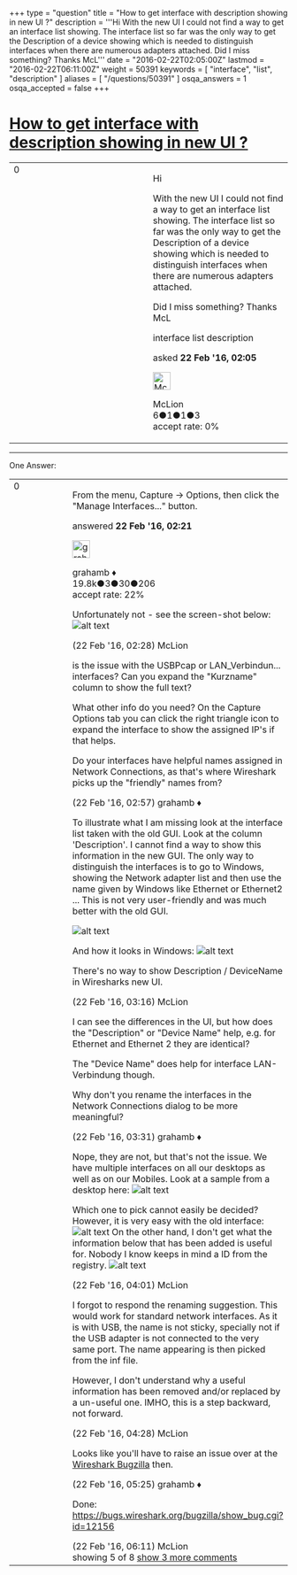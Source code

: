 +++
type = "question"
title = "How to get interface with description showing in new UI ?"
description = '''Hi With the new UI I could not find a way to get an interface list showing. The interface list so far was the only way to get the Description of a device showing which is needed to distinguish interfaces when there are numerous adapters attached. Did I miss something? Thanks McL'''
date = "2016-02-22T02:05:00Z"
lastmod = "2016-02-22T06:11:00Z"
weight = 50391
keywords = [ "interface", "list", "description" ]
aliases = [ "/questions/50391" ]
osqa_answers = 1
osqa_accepted = false
+++

<div class="headNormal">

# [How to get interface with description showing in new UI ?](/questions/50391/how-to-get-interface-with-description-showing-in-new-ui)

</div>

<div id="main-body">

<div id="askform">

<table id="question-table" style="width:100%;"><colgroup><col style="width: 50%" /><col style="width: 50%" /></colgroup><tbody><tr class="odd"><td style="width: 30px; vertical-align: top"><div class="vote-buttons"><span id="post-50391-upvote" class="ajax-command post-vote up" rel="nofollow" title="I like this post (click again to cancel)"> </span><div id="post-50391-score" class="post-score" title="current number of votes">0</div><span id="post-50391-downvote" class="ajax-command post-vote down" rel="nofollow" title="I dont like this post (click again to cancel)"> </span> <span id="favorite-mark" class="ajax-command favorite-mark" rel="nofollow" title="mark/unmark this question as favorite (click again to cancel)"> </span><div id="favorite-count" class="favorite-count"></div></div></td><td><div id="item-right"><div class="question-body"><p>Hi</p><p>With the new UI I could not find a way to get an interface list showing. The interface list so far was the only way to get the Description of a device showing which is needed to distinguish interfaces when there are numerous adapters attached.</p><p>Did I miss something? Thanks McL</p></div><div id="question-tags" class="tags-container tags"><span class="post-tag tag-link-interface" rel="tag" title="see questions tagged &#39;interface&#39;">interface</span> <span class="post-tag tag-link-list" rel="tag" title="see questions tagged &#39;list&#39;">list</span> <span class="post-tag tag-link-description" rel="tag" title="see questions tagged &#39;description&#39;">description</span></div><div id="question-controls" class="post-controls"></div><div class="post-update-info-container"><div class="post-update-info post-update-info-user"><p>asked <strong>22 Feb '16, 02:05</strong></p><img src="https://secure.gravatar.com/avatar/71d38b4bc56e72a3d29a1e06972aa1a8?s=32&amp;d=identicon&amp;r=g" class="gravatar" width="32" height="32" alt="McLion&#39;s gravatar image" /><p><span>McLion</span><br />
<span class="score" title="6 reputation points">6</span><span title="1 badges"><span class="badge1">●</span><span class="badgecount">1</span></span><span title="1 badges"><span class="silver">●</span><span class="badgecount">1</span></span><span title="3 badges"><span class="bronze">●</span><span class="badgecount">3</span></span><br />
<span class="accept_rate" title="Rate of the user&#39;s accepted answers">accept rate:</span> <span title="McLion has no accepted answers">0%</span></p></div></div><div id="comments-container-50391" class="comments-container"></div><div id="comment-tools-50391" class="comment-tools"></div><div class="clear"></div><div id="comment-50391-form-container" class="comment-form-container"></div><div class="clear"></div></div></td></tr></tbody></table>

------------------------------------------------------------------------

<div class="tabBar">

<span id="sort-top"></span>

<div class="headQuestions">

One Answer:

</div>

</div>

<span id="50393"></span>

<div id="answer-container-50393" class="answer">

<table style="width:100%;"><colgroup><col style="width: 50%" /><col style="width: 50%" /></colgroup><tbody><tr class="odd"><td style="width: 30px; vertical-align: top"><div class="vote-buttons"><span id="post-50393-upvote" class="ajax-command post-vote up" rel="nofollow" title="I like this post (click again to cancel)"> </span><div id="post-50393-score" class="post-score" title="current number of votes">0</div><span id="post-50393-downvote" class="ajax-command post-vote down" rel="nofollow" title="I dont like this post (click again to cancel)"> </span></div></td><td><div class="item-right"><div class="answer-body"><p>From the menu, Capture -&gt; Options, then click the "Manage Interfaces..." button.</p></div><div class="answer-controls post-controls"></div><div class="post-update-info-container"><div class="post-update-info post-update-info-user"><p>answered <strong>22 Feb '16, 02:21</strong></p><img src="https://secure.gravatar.com/avatar/d2a7e24ca66604c749c7c88c1da8ff78?s=32&amp;d=identicon&amp;r=g" class="gravatar" width="32" height="32" alt="grahamb&#39;s gravatar image" /><p><span>grahamb ♦</span><br />
<span class="score" title="19834 reputation points"><span>19.8k</span></span><span title="3 badges"><span class="badge1">●</span><span class="badgecount">3</span></span><span title="30 badges"><span class="silver">●</span><span class="badgecount">30</span></span><span title="206 badges"><span class="bronze">●</span><span class="badgecount">206</span></span><br />
<span class="accept_rate" title="Rate of the user&#39;s accepted answers">accept rate:</span> <span title="grahamb has 274 accepted answers">22%</span></p></div></div><div id="comments-container-50393" class="comments-container"><span id="50396"></span><div id="comment-50396" class="comment"><div id="post-50396-score" class="comment-score"></div><div class="comment-text"><p>Unfortunately not - see the screen-shot below: <img src="https://osqa-ask.wireshark.org/upfiles/Zwischenablage3.jpg" alt="alt text" /></p></div><div id="comment-50396-info" class="comment-info"><span class="comment-age">(22 Feb '16, 02:28)</span> <span class="comment-user userinfo">McLion</span></div></div><span id="50397"></span><div id="comment-50397" class="comment"><div id="post-50397-score" class="comment-score"></div><div class="comment-text"><p>is the issue with the USBPcap or LAN_Verbindun... interfaces? Can you expand the "Kurzname" column to show the full text?</p><p>What other info do you need? On the Capture Options tab you can click the right triangle icon to expand the interface to show the assigned IP's if that helps.</p><p>Do your interfaces have helpful names assigned in Network Connections, as that's where Wireshark picks up the "friendly" names from?</p></div><div id="comment-50397-info" class="comment-info"><span class="comment-age">(22 Feb '16, 02:57)</span> <span class="comment-user userinfo">grahamb ♦</span></div></div><span id="50398"></span><div id="comment-50398" class="comment"><div id="post-50398-score" class="comment-score"></div><div class="comment-text"><p>To illustrate what I am missing look at the interface list taken with the old GUI. Look at the column 'Description'. I cannot find a way to show this information in the new GUI. The only way to distinguish the interfaces is to go to Windows, showing the Network adapter list and then use the name given by Windows like Ethernet or Ethernet2 ... This is not very user-friendly and was much better with the old GUI.</p><p><img src="https://osqa-ask.wireshark.org/upfiles/Zwischenablage1old.jpg" alt="alt text" /></p><p>And how it looks in Windows: <img src="https://osqa-ask.wireshark.org/upfiles/Zwischenablage4.jpg" alt="alt text" /></p><p>There's no way to show Description / DeviceName in Wiresharks new UI.</p></div><div id="comment-50398-info" class="comment-info"><span class="comment-age">(22 Feb '16, 03:16)</span> <span class="comment-user userinfo">McLion</span></div></div><span id="50399"></span><div id="comment-50399" class="comment"><div id="post-50399-score" class="comment-score"></div><div class="comment-text"><p>I can see the differences in the UI, but how does the "Description" or "Device Name" help, e.g. for Ethernet and Ethernet 2 they are identical?</p><p>The "Device Name" does help for interface LAN-Verbindung though.</p><p>Why don't you rename the interfaces in the Network Connections dialog to be more meaningful?</p></div><div id="comment-50399-info" class="comment-info"><span class="comment-age">(22 Feb '16, 03:31)</span> <span class="comment-user userinfo">grahamb ♦</span></div></div><span id="50401"></span><div id="comment-50401" class="comment"><div id="post-50401-score" class="comment-score"></div><div class="comment-text"><p>Nope, they are not, but that's not the issue. We have multiple interfaces on all our desktops as well as on our Mobiles. Look at a sample from a desktop here: <img src="https://osqa-ask.wireshark.org/upfiles/Zwischenablage5.jpg" alt="alt text" /></p><p>Which one to pick cannot easily be decided? However, it is very easy with the old interface: <img src="https://osqa-ask.wireshark.org/upfiles/Zwischenablage6.jpg" alt="alt text" /> On the other hand, I don't get what the information below that has been added is useful for. Nobody I know keeps in mind a ID from the registry. <img src="https://osqa-ask.wireshark.org/upfiles/Zwischenablage7.jpg" alt="alt text" /></p></div><div id="comment-50401-info" class="comment-info"><span class="comment-age">(22 Feb '16, 04:01)</span> <span class="comment-user userinfo">McLion</span></div></div><span id="50402"></span><div id="comment-50402" class="comment not_top_scorer"><div id="post-50402-score" class="comment-score"></div><div class="comment-text"><p>I forgot to respond the renaming suggestion. This would work for standard network interfaces. As it is with USB, the name is not sticky, specially not if the USB adapter is not connected to the very same port. The name appearing is then picked from the inf file.</p><p>However, I don't understand why a useful information has been removed and/or replaced by a un-useful one. IMHO, this is a step backward, not forward.</p></div><div id="comment-50402-info" class="comment-info"><span class="comment-age">(22 Feb '16, 04:28)</span> <span class="comment-user userinfo">McLion</span></div></div><span id="50404"></span><div id="comment-50404" class="comment not_top_scorer"><div id="post-50404-score" class="comment-score"></div><div class="comment-text"><p>Looks like you'll have to raise an issue over at the <a href="https://bugs.wireshark.rog">Wireshark Bugzilla</a> then.</p></div><div id="comment-50404-info" class="comment-info"><span class="comment-age">(22 Feb '16, 05:25)</span> <span class="comment-user userinfo">grahamb ♦</span></div></div><span id="50405"></span><div id="comment-50405" class="comment not_top_scorer"><div id="post-50405-score" class="comment-score"></div><div class="comment-text"><p>Done: <a href="https://bugs.wireshark.org/bugzilla/show_bug.cgi?id=12156">https://bugs.wireshark.org/bugzilla/show_bug.cgi?id=12156</a></p></div><div id="comment-50405-info" class="comment-info"><span class="comment-age">(22 Feb '16, 06:11)</span> <span class="comment-user userinfo">McLion</span></div></div></div><div id="comment-tools-50393" class="comment-tools"><span class="comments-showing"> showing 5 of 8 </span> <a href="#" class="show-all-comments-link">show 3 more comments</a></div><div class="clear"></div><div id="comment-50393-form-container" class="comment-form-container"></div><div class="clear"></div></div></td></tr></tbody></table>

</div>

<div class="paginator-container-left">

</div>

</div>

</div>

